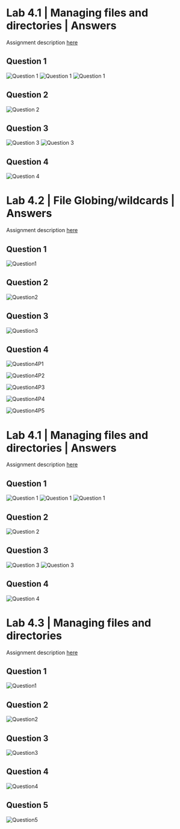 # Lab 4.1 | Managing files and directories | Answers
Assignment description [here](https://raw.githubusercontent.com/ra559/cis106/main/labs/lab4.1.md)

## Question 1
![Question 1](../../imgs/lab4-1imgs/Q1-1.png)
![Question 1](../../imgs/lab4-1imgs/Q1-2.png)
![Question 1](../../imgs/lab4-1imgs/Q1-3.png)
## Question 2
![Question 2](../../imgs/lab4-1imgs/Q2.png)

## Question 3
![Question 3](../../imgs/lab4-1imgs/Q3-1.png)
![Question 3](../../imgs/lab4-1imgs/Q3-1.png)

## Question 4
![Question 4](../../imgs/lab4-1imgs/Q4.png)

# Lab 4.2 | File Globing/wildcards | Answers
Assignment description [here](https://raw.githubusercontent.com/ra559/cis106/main/labs/lab4.2.md)

## Question 1
![Question1](../../imgs/lab4-2imgs/Question1.png)

## Question 2
![Question2](../../imgs/lab4-2imgs/Question2.png)

## Question 3
![Question3](../../imgs/lab4-2imgs/Question3.png)

## Question 4
![Question4P1](../../imgs/lab4-2imgs/Question4P1.png)

![Question4P2](../../imgs/lab4-2imgs/Question4P2.png)

![Question4P3](../../imgs/lab4-2imgs/Question4P3.png)

![Question4P4](../../imgs/lab4-2imgs/Question4P4.png)

![Question4P5](../../imgs/lab4-2imgs/Question4P5.png)

# Lab 4.1 | Managing files and directories | Answers
Assignment description [here](https://raw.githubusercontent.com/ra559/cis106/main/labs/lab4.1.md)

## Question 1
![Question 1](../../imgs/lab4-1imgs/Q1-1.png)
![Question 1](../../imgs/lab4-1imgs/Q1-2.png)
![Question 1](../../imgs/lab4-1imgs/Q1-3.png)
## Question 2
![Question 2](../../imgs/lab4-1imgs/Q2.png)

## Question 3
![Question 3](../../imgs/lab4-1imgs/Q3-1.png)
![Question 3](../../imgs/lab4-1imgs/Q3-1.png)

## Question 4
![Question 4](../../imgs/lab4-1imgs/Q4.png)

# Lab 4.3 | Managing files and directories
Assignment description [here](https://github.com/ra559/cis106/blob/main/labs/lab4.3.md)

## Question 1
![Question1](../../imgs/lab4-3imgs/Question1.png)

## Question 2
![Question2](../../imgs/lab4-3imgs/Question2.png)

## Question 3
![Question3](../../imgs/lab4-3imgs/Question3.png)

## Question 4
![Question4](../../imgs/lab4-3imgs/Question4.png)

## Question 5
![Question5](../../imgs/lab4-3imgs/Question5.png)